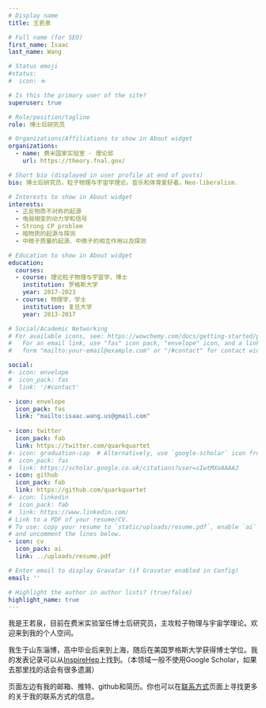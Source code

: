 ```yaml
---
# Display name
title: 王若泉

# Full name (for SEO)
first_name: Isaac
last_name: Wang

# Status emoji
#status:
#  icon: ☕️

# Is this the primary user of the site?
superuser: true

# Role/position/tagline
role: 博士后研究员

# Organizations/Affiliations to show in About widget
organizations:
  - name: 费米国家实验室 - 理论部
    url: https://theory.fnal.gov/

# Short bio (displayed in user profile at end of posts)
bio: 博士后研究员，粒子物理与宇宙学理论。音乐和体育爱好者。Neo-liberalism.

# Interests to show in About widget
interests:
  - 正反物质不对称的起源
  - 电弱相变的动力学和信号
  - Strong CP problem
  - 暗物质的起源与探测
  - 中微子质量的起源、中微子的相互作用以及探测

# Education to show in About widget
education:
  courses:
  - course: 理论粒子物理与宇宙学，博士
    institution: 罗格斯大学
    year: 2017-2023
  - course: 物理学，学士
    institution: 复旦大学
    year: 2013-2017

# Social/Academic Networking
# For available icons, see: https://wowchemy.com/docs/getting-started/page-builder/#icons
#   For an email link, use "fas" icon pack, "envelope" icon, and a link in the
#   form "mailto:your-email@example.com" or "/#contact" for contact widget.

social:
#- icon: envelope
#  icon_pack: fas
#  link: '/#contact'

- icon: envelope
  icon_pack: fas
  link: "mailto:isaac.wang.us@gmail.com"
  
- icon: twitter
  icon_pack: fab
  link: https://twitter.com/quarkquartet
#- icon: graduation-cap  # Alternatively, use `google-scholar` icon from `ai` icon pack
#  icon_pack: fas
#  link: https://scholar.google.co.uk/citations?user=sIwtMXoAAAAJ
- icon: github
  icon_pack: fab
  link: https://github.com/quarkquartet
#- icon: linkedin
#  icon_pack: fab
#  link: https://www.linkedin.com/
# Link to a PDF of your resume/CV.
# To use: copy your resume to `static/uploads/resume.pdf`, enable `ai` icons in `params.toml`, 
# and uncomment the lines below.
- icon: cv
  icon_pack: ai
  link: ../uploads/resume.pdf

# Enter email to display Gravatar (if Gravatar enabled in Config)
email: ''

# Highlight the author in author lists? (true/false)
highlight_name: true
---
```


我是王若泉，目前在费米实验室任博士后研究员，主攻粒子物理与宇宙学理论。欢迎来到我的个人空间。

我生于山东淄博，高中毕业后来到上海，随后在美国罗格斯大学获得博士学位。我的发表记录可以从[InspireHep](https://inspirehep.net/authors/1852425?ui-citation-summary=true)上找到。（本领域一般不使用Google Scholar，如果去那里找的话会有很多遗漏）

页面左边有我的邮箱、推特、github和简历。你也可以在[联系方式](../../contact/)页面上寻找更多的关于我的联系方式的信息。